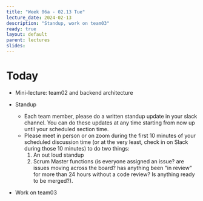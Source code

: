 ```yaml
---
title: "Week 06a - 02.13 Tue"
lecture_date: 2024-02-13
description: "Standup, work on team03"
ready: true
layout: default
parent: lectures
slides:
---
```


# Today
* Mini-lecture: team02 and backend architecture
* Standup
  * Each team member, please do a written standup update in your slack channel.  You can do these updates at any time starting from now up until your scheduled section time.
  * Please meet in person or on zoom during the first 10 minutes of your scheduled discussion time (or at the very least, check in on Slack during those 10 minutes) to do two things:
    1. An out loud standup
    2. Scrum Master functions (is everyone assigned an issue? are issues moving across the board? has anything been "in review" for more than 24 hours without a code review?  Is anything ready to be merged?).

* Work on team03
